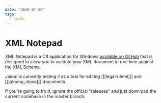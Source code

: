 ```yaml
---
date: "2020-07-06"
tags:
  - tools
---
```


# XML Notepad

XML Notepad is a C# application for Windows [available on GitHub](https://github.com/microsoft/XmlNotepad) that is designed to allow
you to validate your XML document in real time against the XML Schema.

Jason is currently testing it as a tool for editing [[[legalruleml]]] and [[[akoma_ntoso]]] documents.

If you're going to try it, ignore the official "releases" and just download the current codebase in the master branch.